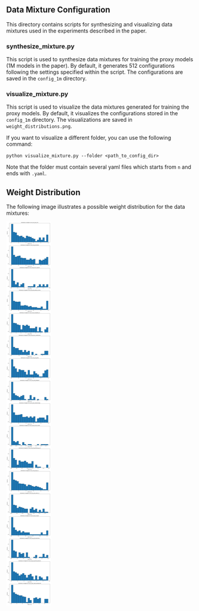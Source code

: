 ## Data Mixture Configuration

This directory contains scripts for synthesizing and visualizing data mixtures used in the experiments described in the paper.

### synthesize_mixture.py

This script is used to synthesize data mixtures for training the proxy models (1M models in the paper). By default, it generates 512 configurations following the settings specified within the script. The configurations are saved in the `config_1m` directory.

### visualize_mixture.py

This script is used to visualize the data mixtures generated for training the proxy models. By default, it visualizes the configurations stored in the `config_1m` directory. The visualizations are saved in `weight_distributions.png`.

If you want to visualize a different folder, you can use the following command:

```shell
python visualize_mixture.py --folder <path_to_config_dir>
```

Note that the folder must contain several yaml files which starts from `n` and ends with `.yaml`.

## Weight Distribution

The following image illustrates a possible weight distribution for the data mixtures:

![Weight Distribution](../misc/weight_distributions.png)
